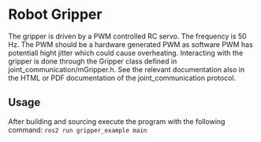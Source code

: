 # Robot Gripper  
The gripper is driven by a PWM controlled RC servo. The frequency is 50 Hz. The PWM should be a hardware generated PWM as software PWM has potentiall hight jitter which could cause overheating.
Interacting with the gripper is done through the Gripper class defined in joint_communication/mGripper.h. See the relevant documentation also in the HTML or PDF documentation of the joint_communication protocol.  

## Usage
After building and sourcing execute the program with the following command:
`ros2 run gripper_example main`
